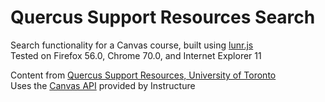 # Quercus Support Resources Search
Search functionality for a Canvas course, built using [lunr.js](https://lunrjs.com/docs/index.html)  
Tested on Firefox 56.0, Chrome 70.0, and Internet Explorer 11  


Content from [Quercus Support Resources, University of Toronto](https://q.utoronto.ca/courses/46670)  
Uses the [Canvas API](https://canvas.instructure.com/doc/api/index.html) provided by Instructure  
